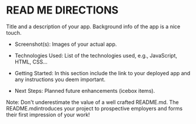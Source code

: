 # READ ME DIRECTIONS

Title and a description of your app. Background info of the app is a nice touch.

- Screenshot(s): Images of your actual app.

- Technologies Used: List of the technologies used, e.g., JavaScript, HTML, CSS...

- Getting Started: In this section include the link to your deployed app and any instructions you deem important.

- Next Steps: Planned future enhancements (icebox items).

Note: Don't underestimate the value of a well crafted README.md. The README.mdintroduces your project to prospective employers and forms their first impression of your work!